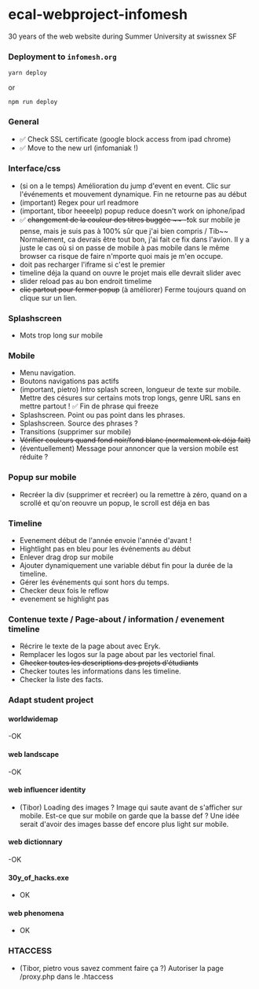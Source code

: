 # ecal-webproject-infomesh
30 years of the web website during Summer University at swissnex SF

### Deployment to `infomesh.org`
```
yarn deploy
```

or

```
npm run deploy
```

### General
- ✅ Check SSL certificate (google block access from ipad chrome)
- ✅ Move to the new url (infomaniak !)

### Interface/css
- (si on a le temps) Amélioration du jump d'event en event. Clic sur l'événements et mouvement dynamique. Fin ne retourne pas au début
- (important) Regex pour url readmore 
- (important, tibor heeeelp) popup reduce doesn't work on iphone/ipad
- ✅ ~~changement de la couleur des titres buggée ~~
    -~~❗️ok sur mobile je pense, mais je suis pas à 100% sûr que j'ai bien compris / Tib~~ Normalement, ca devrais être tout bon, j'ai fait ce fix dans l'avion. Il y a juste le cas où si on passe de mobile à pas mobile dans le même browser ca risque de faire n'mporte quoi mais je m'en occupe. 
- doit pas recharger l'iframe si c'est le premier
- timeline déja la quand on ouvre le projet mais elle devrait slider avec
- slider reload pas au bon endroit timelime
- ~~clic partout pour fermer popup~~ (à améliorer) Ferme toujours quand on clique sur un lien. 

### Splashscreen 
- Mots trop long sur mobile

### Mobile
- Menu navigation.
- Boutons navigations pas actifs
- (important, pietro) Intro splash screen, longueur de texte sur mobile. Mettre des césures sur certains mots trop longs, genre URL sans en mettre partout ! ✅ Fin de phrase qui freeze
- Splashscreen. Point ou pas point dans les phrases.
- Splashscreen. Source des phrases ?  
- Transitions (supprimer sur mobile)
- ~~Vérifier couleurs quand fond noir/fond blanc (normalement ok déja fait)~~
- (éventuellement) Message pour annoncer que la version mobile est réduite ?

### Popup sur mobile
- Recréer la div (supprimer et recréer) ou la remettre à zéro, quand on a scrollé et qu'on reouvre un popup, le scroll est déja en bas

### Timeline
- Evenement début de l'année envoie l'année d'avant !
- Hightlight pas en bleu pour les événements au début
- Enlever drag drop sur mobile
- Ajouter dynamiquement une variable début fin pour la durée de la timeline.
- Gérer les événements qui sont hors du temps. 
- Checker deux fois le reflow
- evenement se highlight pas

### Contenue texte / Page-about / information / evenement timeline
- Récrire le texte de la page about avec Eryk.
- Remplacer les logos sur la page about par les vectoriel final. 
- ~~Checker toutes les descriptions des projets d'étudiants~~
- Checker toutes les informations dans les timeline.
- Checker la liste des facts.

### Adapt student project
#### worldwidemap
-OK

#### web landscape
-OK

#### web influencer identity
- (Tibor) Loading des images ? Image qui saute avant de s'afficher sur mobile. Est-ce que sur mobile on garde que la basse def ? Une idée serait d'avoir des images basse def encore plus light sur mobile. 

#### web dictionnary
-OK

#### 30y_of_hacks.exe
- OK

#### web phenomena 
- OK

### HTACCESS
- (Tibor, pietro vous savez comment faire ça ?) Autoriser la page /proxy.php dans le .htaccess









